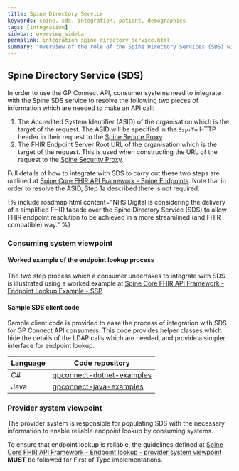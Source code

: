 ```yaml
---
title: Spine Directory Service
keywords: spine, sds, integration, patient, demographics
tags: [integration]
sidebar: overview_sidebar
permalink: integration_spine_directory_service.html
summary: "Overview of the role of the Spine Directory Services (SDS) within GP Connect"
---
```


## Spine Directory Service (SDS) ##

In order to use the GP Connect API, consumer systems need to integrate with the Spine SDS service to resolve the following two pieces of information which are needed to make an API call:

1. The Accredited System Identifier (ASID) of the organisation which is the target of the request. The ASID will be specified in the `Ssp-To` HTTP header in their request to the [Spine Secure Proxy](integration_spine_secure_proxy.html).
2. The FHIR Endpoint Server Root URL of the organisation which is the target of the request. This is used when constructing the URL of the request to the [Spine Security Proxy](integration_spine_secure_proxy.html).

Full details of how to integrate with SDS to carry out these two steps are outlined at [Spine Core FHIR API Framework - Spine Endpoints](https://developer.nhs.uk/apis/spine-core-1-0/build_endpoints.html). Note that in order to resolve the ASID, Step 1a described there is not required.


{% include roadmap.html content="NHS Digital is considering the delivery of a simplified FHIR facade over the Spine Directory Service (SDS) to allow FHIR endpoint resolution to be achieved in a more streamlined (and FHIR compatible) way." %}


### Consuming system viewpoint ###

#### Worked example of the endpoint lookup process ####

The two step process which a consumer undertakes to integrate with SDS is illustrated using a worked example at [Spine Core FHIR API Framework - Endpoint Lookup Example - SSP](https://developer.nhs.uk/apis/spine-core-1-0/build_endpoints_example_ssp.html).

#### Sample SDS client code ####

Sample client code is provided to ease the process of integration with SDS for GP Connect API consumers. This code provides helper classes which hide the details of the LDAP calls which are needed, and provide a simpler interface for endpoint lookup.

| Language | Code repository |
| -------- | --------------- |
|C# | [gpconnect-dotnet-examples](https://github.com/nhsconnect/gpconnect-dotnet-examples) |
|Java | [gpconnect-java-examples](https://github.com/nhsconnect/gpconnect-java-examples) |

### Provider system viewpoint ###

The provider system is responsible for populating SDS with the necessary information to enable reliable endpoint lookup by consuming systems.

To ensure that endpoint lookup is reliable, the guidelines defined at [Spine Core FHIR API Framework - Endpoint lookup - provider system viewpoint](https://developer.nhs.uk/apis/spine-core-1-0/ssp_providers.html) **MUST** be followed for First of Type implementations.

